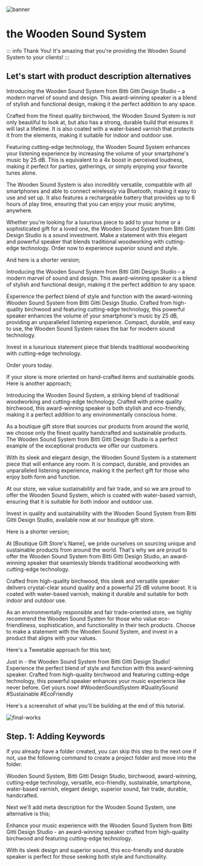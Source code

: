 ![banner](/TWS-1.jpg)

# the Wooden Sound System

::: info Thank You!
It's amazing that you're providing the Wooden Sound System to your clients!
:::

## Let's start with product description alternatives

<CopyInfoBox>
<p>
Introducing the Wooden Sound System from Bitti Gitti Design Studio 
– a modern marvel of sound and design. This award-winning speaker is a 
blend of stylish and functional design, making it 
the perfect addition to any space.
</p>

<p>
Crafted from the finest quality birchwood, the Wooden Sound System 
is not only beautiful to look at, but also has a strong, durable build 
that ensures it will last a lifetime. It is also coated with a water-based 
varnish that protects it from the elements, making it suitable for indoor and outdoor use.
</p>

<p>
Featuring cutting-edge technology, the Wooden Sound System enhances 
your listening experience by increasing the volume of your smartphone's 
music by 25 dB. This is equivalent to a 4x boost in perceived loudness, 
making it perfect for parties, gatherings, or simply enjoying your favorite tunes alone.
</p>
<p>
The Wooden Sound System is also incredibly versatile, compatible with 
all smartphones and able to connect wirelessly via Bluetooth, making 
it easy to use and set up. It also features a rechargeable battery 
that provides up to 6 hours of play time, ensuring that you can 
enjoy your music anytime, anywhere.
</p>

<p>
Whether you're looking for a luxurious piece to add to your home 
or a sophisticated gift for a loved one, the Wooden Sound System 
from Bitti Gitti Design Studio is a sound investment. Make a statement 
with this elegant and powerful speaker that blends traditional woodworking 
with cutting-edge technology. Order now to experience superior sound and style.
</p>
</CopyInfoBox>


And here is a shorter version; 

<CopyInfoBox>
<p>
Introducing the Wooden Sound System from Bitti Gitti Design Studio 
– a modern marvel of sound and design. This award-winning speaker is a 
blend of stylish and functional design, making it 
the perfect addition to any space.
</p>
Experience the perfect blend of style and function with the award-winning 
Wooden Sound System from Bitti Gitti Design Studio. Crafted from 
high-quality birchwood and featuring cutting-edge technology, 
this powerful speaker enhances the volume of your smartphone's music 
by 25 dB, providing an unparalleled listening experience. Compact, 
durable, and easy to use, the Wooden Sound System raises the bar 
for modern sound technology. 
<p>
Invest in a luxurious statement piece that blends 
traditional woodworking with cutting-edge technology. 
</p>

<p>
Order yours today.
</p>
</CopyInfoBox>


If your store is more oriented on hand-crafted items and sustainable goods. Here is another approach;

<CopyInfoBox>
<p>
Introducing the Wooden Sound System, a striking blend of 
traditional woodworking and cutting-edge technology. 
Crafted with prime quality birchwood, this award-winning speaker is 
both stylish and eco-friendly, making it a perfect addition to 
any environmentally conscious home.
</p>
<p>
As a boutique gift store that sources our products from around the world, 
we choose only the finest quality handcrafted and sustainable products. 
The Wooden Sound System from Bitti Gitti Design Studio is 
a perfect example of the exceptional products we offer our customers.
</p>
<p>
With its sleek and elegant design, the Wooden Sound System 
is a statement piece that will enhance any room. 
It is compact, durable, and provides an unparalleled listening experience, 
making it the perfect gift for those who enjoy both form and function.
</p>
<p>
At our store, we value sustainability and fair trade, and so we are proud to offer the Wooden Sound System, which is coated with water-based varnish, ensuring that it is suitable for both indoor and outdoor use.
</p>
<p>
Invest in quality and sustainability with the Wooden Sound System from Bitti Gitti Design Studio, available now at our boutique gift store.
</p>
</CopyInfoBox>


Here is a shorter version;

<CopyInfoBox>
<p>
At [Boutique Gift Store's Name], 
we pride ourselves on sourcing unique and sustainable products 
from around the world. That's why we are proud 
to offer the Wooden Sound System from 
Bitti Gitti Design Studio, an award-winning speaker 
that seamlessly blends traditional woodworking with 
cutting-edge technology.</p>
<p>
Crafted from high-quality birchwood, 
this sleek and versatile speaker delivers crystal-clear sound quality 
and a powerful 25 dB volume boost. It is coated with water-based varnish, 
making it durable and suitable for both indoor and outdoor use.
</p>
<p>
As an environmentally responsible and fair trade-oriented store, 
we highly recommend the Wooden Sound System for those who 
value eco-friendliness, sophistication, and functionality 
in their tech products. Choose to make a statement with the Wooden Sound System, 
and invest in a product that aligns with your values.
</p>
</CopyInfoBox>

Here's a Tweetable approach for this text;

<CopyInfoBox>
<p>
Just in - the Wooden Sound System from 
Bitti Gitti Design Studio! Experience 
the perfect blend of style and function 
with this award-winning speaker. 
Crafted from high-quality birchwood and 
featuring cutting-edge technology, 
this powerful speaker enhances your 
music experience like never before. 
Get yours now! #WoodenSoundSystem #QualitySound 
#Sustainable #EcoFriendly
</p>
</CopyInfoBox>



Here's a screenshot of what you'll be building at the end of this tutorial.

![final-works](/SS.jpg)

## Step. 1: Adding Keywords

If you already have a folder created, you can skip this step to the next one if not, use the following command to create a project folder and move into the folder.

<CopyInfoBox>
<p>
Wooden Sound System, Bitti Gitti Design Studio,
birchwood, award-winning, cutting-edge technology,
versatile, eco-friendly, sustainable, smartphone, 
water-based varnish, elegant design, superior sound, 
fair trade, durable, handcrafted.
</p>
</CopyInfoBox>


Next we'll add meta description for the Wooden Sound System, one alternative is this;

<CopyInfoBox>
<p>
Enhance your music experience with the Wooden Sound System 
from Bitti Gitti Design Studio - an award-winning speaker 
crafted from high-quality birchwood and featuring cutting-edge 
technology.
</p>
<p>
With its sleek design and superior sound, 
this eco-friendly and durable speaker is perfect 
for those seeking both style and functionality.
</p>
</CopyInfoBox>

